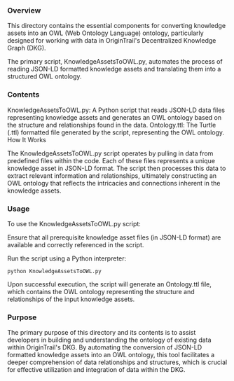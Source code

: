 ### Overview

This directory contains the essential components for converting knowledge assets into an OWL (Web Ontology Language) ontology, particularly designed for working with data in OriginTrail's Decentralized Knowledge Graph (DKG). 

The primary script, KnowledgeAssetsToOWL.py, automates the process of reading JSON-LD formatted knowledge assets and translating them into a structured OWL ontology.

### Contents
KnowledgeAssetsToOWL.py: A Python script that reads JSON-LD data files representing knowledge assets and generates an OWL ontology based on the structure and relationships found in the data.
Ontology.ttl: The Turtle (.ttl) formatted file generated by the script, representing the OWL ontology.
How It Works

The KnowledgeAssetsToOWL.py script operates by pulling in data from predefined files within the code. Each of these files represents a unique knowledge asset in JSON-LD format. The script then processes this data to extract relevant information and relationships, ultimately constructing an OWL ontology that reflects the intricacies and connections inherent in the knowledge assets.

### Usage

To use the KnowledgeAssetsToOWL.py script:

Ensure that all prerequisite knowledge asset files (in JSON-LD format) are available and correctly referenced in the script.

Run the script using a Python interpreter:


```python KnowledgeAssetsToOWL.py```

Upon successful execution, the script will generate an Ontology.ttl file, which contains the OWL ontology representing the structure and relationships of the input knowledge assets.

### Purpose

The primary purpose of this directory and its contents is to assist developers in building and understanding the ontology of existing data within OriginTrail's DKG. By automating the conversion of JSON-LD formatted knowledge assets into an OWL ontology, this tool facilitates a deeper comprehension of data relationships and structures, which is crucial for effective utilization and integration of data within the DKG.